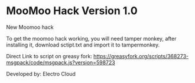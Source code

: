 # MooMoo Hack Version 1.0
New Moomoo hack

To get the moomoo hack working, you will need tamper monkey, after installing it, download sctipt.txt and import it to tampermonkey.

Direct Link to script on greasy fork: https://greasyfork.org/scripts/368273-msgpack/code/msgpack.js?version=598723



Developed by: Electro Cloud

